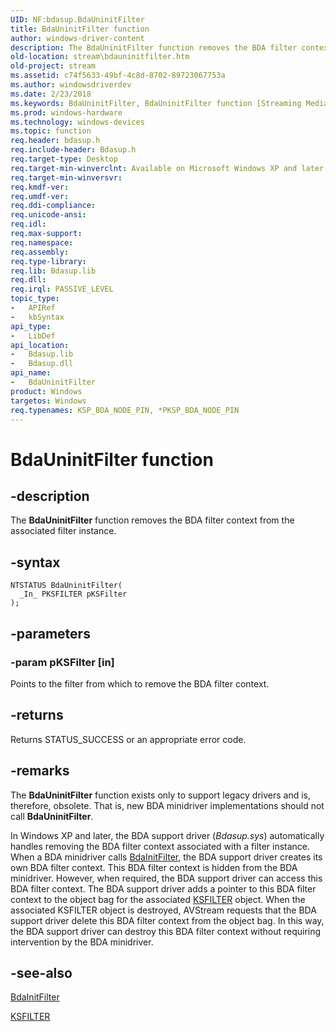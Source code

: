 ```yaml
---
UID: NF:bdasup.BdaUninitFilter
title: BdaUninitFilter function
author: windows-driver-content
description: The BdaUninitFilter function removes the BDA filter context from the associated filter instance.
old-location: stream\bdauninitfilter.htm
old-project: stream
ms.assetid: c74f5633-49bf-4c8d-8702-89723067753a
ms.author: windowsdriverdev
ms.date: 2/23/2018
ms.keywords: BdaUninitFilter, BdaUninitFilter function [Streaming Media Devices], bdaref_68d86dcd-9a84-4c5f-acf5-8174ab3ba6d8.xml, bdasup/BdaUninitFilter, stream.bdauninitfilter
ms.prod: windows-hardware
ms.technology: windows-devices
ms.topic: function
req.header: bdasup.h
req.include-header: Bdasup.h
req.target-type: Desktop
req.target-min-winverclnt: Available on Microsoft Windows XP and later operating systems. This routine is available on the Windows 2000 platform only if Microsoft DirectX 9.0 and later is installed on that platform.
req.target-min-winversvr: 
req.kmdf-ver: 
req.umdf-ver: 
req.ddi-compliance: 
req.unicode-ansi: 
req.idl: 
req.max-support: 
req.namespace: 
req.assembly: 
req.type-library: 
req.lib: Bdasup.lib
req.dll: 
req.irql: PASSIVE_LEVEL
topic_type:
-	APIRef
-	kbSyntax
api_type:
-	LibDef
api_location:
-	Bdasup.lib
-	Bdasup.dll
api_name:
-	BdaUninitFilter
product: Windows
targetos: Windows
req.typenames: KSP_BDA_NODE_PIN, *PKSP_BDA_NODE_PIN
---
```


# BdaUninitFilter function


## -description


The <b>BdaUninitFilter</b> function removes the BDA filter context from the associated filter instance. 


## -syntax


````
NTSTATUS BdaUninitFilter(
  _In_ PKSFILTER pKSFilter
);
````


## -parameters




### -param pKSFilter [in]

Points to the filter from which to remove the BDA filter context.


## -returns



Returns STATUS_SUCCESS or an appropriate error code. 




## -remarks



The <b>BdaUninitFilter</b> function exists only to support legacy drivers and is, therefore, obsolete. That is, new BDA minidriver implementations should not call <b>BdaUninitFilter</b>. 

In Windows XP and later, the BDA support driver (<i>Bdasup.sys</i>) automatically handles removing the BDA filter context associated with a filter instance. When a BDA minidriver calls <a href="..\bdasup\nf-bdasup-bdainitfilter.md">BdaInitFilter</a>, the BDA support driver creates its own BDA filter context. This BDA filter context is hidden from the BDA minidriver. However, when required, the BDA support driver can access this BDA filter context. The BDA support driver adds a pointer to this BDA filter context to the object bag for the associated <a href="..\ks\ns-ks-_ksfilter.md">KSFILTER</a> object. When the associated KSFILTER object is destroyed, AVStream requests that the BDA support driver delete this BDA filter context from the object bag. In this way, the BDA support driver can destroy this BDA filter context without requiring intervention by the BDA minidriver.




## -see-also

<a href="..\bdasup\nf-bdasup-bdainitfilter.md">BdaInitFilter</a>



<a href="..\ks\ns-ks-_ksfilter.md">KSFILTER</a>



 

 


